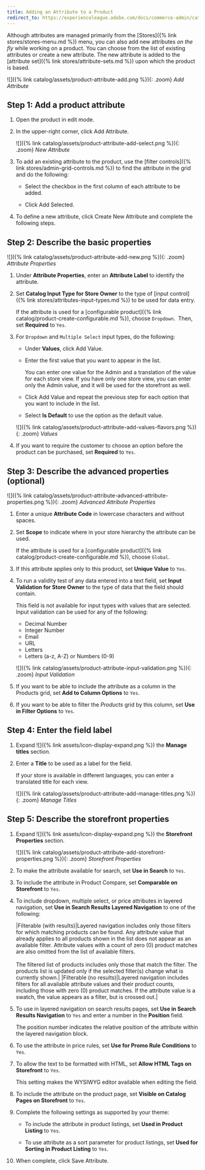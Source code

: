 ```yaml
---
title: Adding an Attribute to a Product
redirect_to: https://experienceleague.adobe.com/docs/commerce-admin/catalog/product-attributes/product-attributes-add.html
---
```


Although attributes are managed primarily from the [Stores]({% link stores/stores-menu.md %}) menu, you can also add new attributes _on the fly_ while working on a product. You can choose from the list of existing attributes or create a new attribute. The new attribute is added to the [attribute set]({% link stores/attribute-sets.md %}) upon which the product is based.

![]({% link catalog/assets/product-attribute-add.png %}){: .zoom}
_Add Attribute_

## Step 1: Add a product attribute

1. Open the product in edit mode.

1. In the upper-right corner, click <span class="btn">Add Attribute</span>.

   ![]({% link catalog/assets/product-attribute-add-select.png %}){: .zoom}
   _New Attribute_

1. To add an existing attribute to the product, use the [filter controls]({% link stores/admin-grid-controls.md %}) to find the attribute in the grid and do the following:

   - Select the checkbox in the first column of each attribute to be added.

   - Click <span class="btn">Add Selected</span>.

1. To define a new attribute, click <span class="btn">Create New Attribute</span> and complete the following steps.

## Step 2: Describe the basic properties

![]({% link catalog/assets/product-attribute-add-new.png %}){: .zoom}
_Attribute Properties_

1. Under **Attribute Properties**, enter an **Attribute Label** to identify the attribute.

1. Set **Catalog Input Type for Store Owner** to the type of [input control]({% link stores/attributes-input-types.md %}) to be used for data entry.

   If the attribute is used for a [configurable product]({% link catalog/product-create-configurable.md %}), choose `Dropdown`.  Then, set **Required** to `Yes`.

1. For `Dropdown` and `Multiple Select` input types, do the following:

   - Under **Values**, click <span class="btn">Add Value</span>.

   - Enter the first value that you want to appear in the list.

      You can enter one value for the Admin and a translation of the value for each store view. If you have only one store view, you can enter only the Admin value, and it will be used for the storefront as well.

   - Click <span class="btn">Add Value</span> and repeat the previous step for each option that you want to include in the list.

   - Select **Is Default** to use the option as the default value.

   ![]({% link catalog/assets/product-attribute-add-values-flavors.png %}){: .zoom}
   _Values_

1. If you want to require the customer to choose an option before the product can be purchased, set **Required** to `Yes`.

## Step 3: Describe the advanced properties (optional)

![]({% link catalog/assets/product-attribute-advanced-attribute-properties.png %}){: .zoom}
_Advanced Attribute Properties_

1. Enter a unique **Attribute Code** in lowercase characters and without spaces.

1. Set **Scope** to indicate where in your store hierarchy the attribute can be used.

   If the attribute is used for a [configurable product]({% link catalog/product-create-configurable.md %}), choose `Global`.

1. If this attribute applies only to this product, set **Unique Value** to `Yes`.

1. To run a validity test of any data entered into a text field, set **Input Validation for Store Owner** to the type of data that the field should contain.

   This field is not available for input types with values that are selected. Input validation can be used for any of the following:

   - Decimal Number
   - Integer Number
   - Email
   - URL
   - Letters
   - Letters (a-z, A-Z) or Numbers (0-9)

   ![]({% link catalog/assets/product-attribute-input-validation.png %}){: .zoom}
   _Input Validation_

1. If you want to be able to include the attribute as a column in the Products grid, set **Add to Column Options** to `Yes`.

1. If you want to be able to filter the _Products_ grid by this column, set **Use in Filter Options** to `Yes`.

## Step 4: Enter the field label

1. Expand ![]({% link assets/icon-display-expand.png %}) the **Manage titles** section.

1. Enter a **Title** to be used as a label for the field.

   If your store is available in different languages, you can enter a translated title for each view.

   ![]({% link catalog/assets/product-attribute-add-manage-titles.png %}){: .zoom}
   _Manage Titles_

## Step 5: Describe the storefront properties

1. Expand ![]({% link assets/icon-display-expand.png %}) the **Storefront Properties** section.

   ![]({% link catalog/assets/product-attribute-add-storefront-properties.png %}){: .zoom}
   _Storefront Properties_

1. To make the attribute available for search, set **Use in Search** to `Yes`.

1. To include the attribute in Product Compare, set **Comparable on Storefront** to `Yes`.

1. To include dropdown, multiple select, or price attributes in layered navigation, set **Use in Search Results Layered Navigation** to one of the following:

    |Filterable (with results)|Layered navigation includes only those filters for which matching products can be found. Any attribute value that already applies to all products shown in the list does not appear as an available filter. Attribute values with a count of zero (0) product matches are also omitted from the list of available filters.<br/><br/>The filtered list of products includes only those that match the filter. The products list is updated only if the selected filter(s) change what is currently shown.|
    |Filterable (no results)|Layered navigation includes filters for all available attribute values and their product counts, including those with zero (0) product matches. If the attribute value is a swatch, the value appears as a filter, but is crossed out.|

1. To use in layered navigation on search results pages, set **Use in Search Results Navigation** to `Yes` and enter a number in the **Position** field.

   The position number indicates the relative position of the attribute within the layered navigation block.

1. To use the attribute in price rules, set **Use for Promo Rule Conditions** to `Yes`.

1. To allow the text to be formatted with HTML, set **Allow HTML Tags on Storefront** to `Yes`.

    This setting makes the WYSIWYG editor available when editing the field.

1. To include the attribute on the product page, set **Visible on Catalog Pages on Storefront** to `Yes`.

1. Complete the following settings as supported by your theme:

   - To include the attribute in product listings, set **Used in Product Listing** to `Yes`.

   - To use attribute as a sort parameter for product listings, set **Used for Sorting in Product Listing** to `Yes`.

1. When complete, click <span class="btn">Save Attribute</span>.
